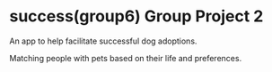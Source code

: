 # success(group6) Group Project 2

An app to help facilitate successful dog adoptions.

Matching people with pets based on their life and preferences.

